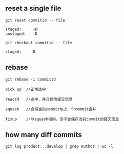 

## reset a single file
`git reset commitid -- file`

	staged: 	+D
	unstaged:	-D
	
`git checkout commitid -- file`

	staged:		D

## rebase
`git rebase -i commitid`

`pick up  //正常选中`

`reword   //选中，并且修改提交信息`

`squash   //会将当前commit与上一个commit合并`

`fixup    //与squash相同，但不会保存当前commit的提交信息`

## how many diff commits
`git log product...develop | grep Author | wc -l`
